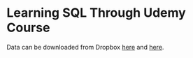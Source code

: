 # Learning SQL Through Udemy Course

Data can be downloaded from Dropbox [here](https://www.dropbox.com/s/znmjrtlae6vt4zi/employees.sql?dl=0) and [here](https://www.dropbox.com/s/lhj4axkaupjhmbq/employees_mod.sql?dl=0).